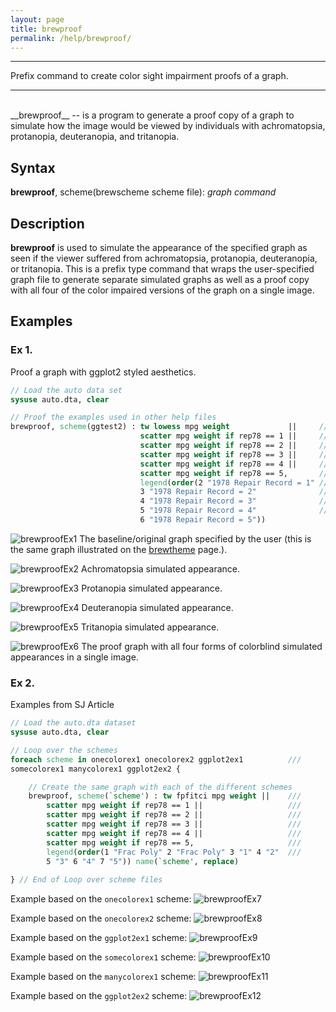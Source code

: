 ```yaml
---
layout: page
title: brewproof
permalink: /help/brewproof/
---
```



<hr>
Prefix command to create color sight impairment proofs of a graph.
<hr>

<br>
__brewproof__ -- is a program to generate a proof copy of a graph to simulate how the image would be viewed by individuals with achromatopsia, protanopia, deuteranopia, and tritanopia.
 
## Syntax
 
__brewproof__, scheme(brewscheme scheme file): <em>graph command</em>
 
## Description
 
__brewproof__ is used to simulate the appearance of the specified graph as seen if the viewer suffered from achromatopsia, protanopia, deuteranopia, or tritanopia.  This is a prefix type command that wraps the user-specified graph file to generate separate simulated graphs as well as a proof copy with all four of the color impaired versions of the graph on a single image.
 
## Examples
 
### Ex 1.
Proof a graph with ggplot2 styled aesthetics.
 
```Stata
// Load the auto data set
sysuse auto.dta, clear

// Proof the examples used in other help files
brewproof, scheme(ggtest2) : tw lowess mpg weight             ||     ///   
                             scatter mpg weight if rep78 == 1 ||     ///   
                             scatter mpg weight if rep78 == 2 ||     ///   
                             scatter mpg weight if rep78 == 3 ||     ///   
                             scatter mpg weight if rep78 == 4 ||     ///   
                             scatter mpg weight if rep78 == 5,       ///   
                             legend(order(2 "1978 Repair Record = 1" ///   
                             3 "1978 Repair Record = 2"              ///   
                             4 "1978 Repair Record = 3"              ///   
                             5 "1978 Repair Record = 4"              ///   
                             6 "1978 Repair Record = 5")) 
``` 

![brewproofEx1](../../img/brewproofex1.png)
The baseline/original graph specified by the user (this is the same graph illustrated on the [brewtheme](https://wbuchanan.github.io/brewscheme/brewtheme/) page.).

![brewproofEx2](../../img/brewproofex2.png)
Achromatopsia simulated appearance.

![brewproofEx3](../../img/brewproofex3.png)
Protanopia simulated appearance.

![brewproofEx4](../../img/brewproofex4.png)
Deuteranopia simulated appearance.

![brewproofEx5](../../img/brewproofex5.png)
Tritanopia simulated appearance.

![brewproofEx6](../../img/brewproofex6.png)
The proof graph with all four forms of colorblind simulated appearances in a single image.

### Ex 2.
Examples from SJ Article

```Stata
// Load the auto.dta dataset
sysuse auto.dta, clear

// Loop over the schemes
foreach scheme in onecolorex1 onecolorex2 ggplot2ex1          ///   
somecolorex1 manycolorex1 ggplot2ex2 { 

    // Create the same graph with each of the different schemes
    brewproof, scheme(`scheme') : tw fpfitci mpg weight ||    ///   
        scatter mpg weight if rep78 == 1 ||                   ///   
        scatter mpg weight if rep78 == 2 ||                   ///   
        scatter mpg weight if rep78 == 3 ||                   ///    
        scatter mpg weight if rep78 == 4 ||                   ///    
        scatter mpg weight if rep78 == 5,                     ///   
        legend(order(1 "Frac Poly" 2 "Frac Poly" 3 "1" 4 "2"  ///   
        5 "3" 6 "4" 7 "5")) name(`scheme', replace)
            
} // End of Loop over scheme files
```

Example based on the `onecolorex1` scheme:
![brewproofEx7](../../img/brewProof_onecolorex1.png)

Example based on the `onecolorex2` scheme:
![brewproofEx8](../../img/brewProof_onecolorex2.png)

Example based on the `ggplot2ex1` scheme:
![brewproofEx9](../../img/brewProof_ggplot2ex1.png)

Example based on the `somecolorex1` scheme:
![brewproofEx10](../../img/brewProof_somecolorex1.png)

Example based on the `manycolorex1` scheme:
![brewproofEx11](../../img/brewProof_manycolorex1.png)

Example based on the `ggplot2ex2` scheme:
![brewproofEx12](../../img/brewProof_ggplot2ex2.png)


